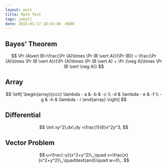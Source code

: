 ```yaml
---
layout: post
title: Math Test
tags: jekyll
date: 2015-01-17 18:43:06 -0600
---
```


## Bayes' Theorem ##

$$ \Pr (A\vert B)=\frac{\Pr (A)\times \Pr (B \vert A)}{\Pr (B)}  = \frac{\Pr (A)\times \Pr (B \vert A)}{\Pr (A)\times \Pr (B \vert A) + \Pr (\neg A)\times \Pr (B \vert \neg A)} $$

## Array ##

$$ \left[ \begin{array}{ccc}
\lambda - a & -b & -c \\
-d & \lambda - e & -f \\
-g & -h & \lambda - i 
\end{array} 
\right] $$

## Differential ##



$$
	\iint xy^2\,dx\,dy 
	=\frac{1}{6}x^2y^3,
$$

## Vector Problem ##

$$
u=\frac{-y}{x^2+y^2}\,,\quad
	v=\frac{x}{x^2+y^2}\,,\quad\text{and}\quad
	w=0\,.
$$
